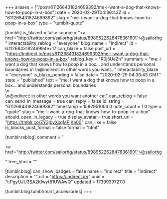 +++
aliases = ["/post/611268431824699392/me-i-want-a-dog-that-knows-how-to-poop-in-a-box"]
date = 2020-02-29T04:36:43Z
id = "611268431824699392"
slug = "me-i-want-a-dog-that-knows-how-to-poop-in-a-box"
type = "tumblr-quote"

[tumblr]
is_blazed = false
source = "<a href=\"http://twitter.com/sailorhg/status/898952262847836160\">@sailorhg</a>"
interactability_reblog = "everyone"
blog_name = "indirect"
id = 6.112684318246994e+17
can_blaze = false
post_url = "https://indirect.io/post/611268431824699392/me-i-want-a-dog-that-knows-how-to-poop-in-a-box"
reblog_key = "R0j5UeZn"
summary = "me: i want a dog that knows how to poop in a box… and understands personal boundaries \n \n@indirect: in other words you want..."
interactability_blaze = "everyone"
is_blaze_pending = false
date = "2020-02-29 04:36:43 GMT"
state = "published"
text = "me: i want a dog that knows how to poop in a box&hellip; and understands personal boundaries<br/>\n<br/>\n@indirect: in other words you want another cat"
can_reblog = false
can_send_in_message = true
can_reply = false
id_string = "611268431824699392"
timestamp = 1582951003.0
note_count = 1.0
type = "quote"
slug = "me-i-want-a-dog-that-knows-how-to-poop-in-a-box"
should_open_in_legacy = true
display_avatar = true
short_url = "https://tmblr.co/ZY3jbyXxgMPjKa00"
can_like = false
is_blocks_post_format = false
format = "html"

[tumblr.reblog]
comment = "<p><a href=\"http://twitter.com/sailorhg/status/898952262847836160\">@sailorhg</a></p>"
tree_html = ""

[tumblr.blog]
can_show_badges = false
name = "indirect"
title = "indirect"
description = ""
url = "https://indirect.io/"
uuid = "t:PgyUJU3SA2Klwyt81UWAwQ"
updated = 1739939727.0

[tumblr.blog.tumblrmart_accessories]
+++
